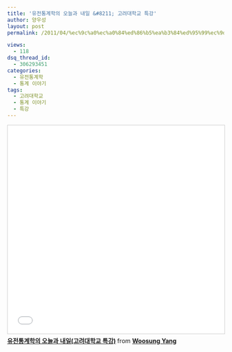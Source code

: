 ```yaml
---
title: '유전통계학의 오늘과 내일 &#8211; 고려대학교 특강'
author: 양우성
layout: post
permalink: /2011/04/%ec%9c%a0%ec%a0%84%ed%86%b5%ea%b3%84%ed%95%99%ec%9d%98-%ec%98%a4%eb%8a%98%ea%b3%bc-%eb%82%b4%ec%9d%bc-%ea%b3%a0%eb%a0%a4%eb%8c%80%ed%95%99%ea%b5%90-%ed%8a%b9%ea%b0%95/

views:
  - 118
dsq_thread_id:
  - 306293451
categories:
  - 유전통계학
  - 통계 이야기
tags:
  - 고려대학교
  - 통계 이야기
  - 특강
---
```


<iframe src="//www.slideshare.net/slideshow/embed_code/5092913" width="595" height="485" frameborder="0" marginwidth="0" marginheight="0" scrolling="no" style="border:1px solid #CCC; border-width:1px; margin-bottom:5px; max-width: 100%;" allowfullscreen> </iframe> <div style="margin-bottom:5px"> <strong> <a href="//www.slideshare.net/wyang72/ss-5092913" title="유전통계학의 오늘과 내일(고려대학교 특강)" target="_blank">유전통계학의 오늘과 내일(고려대학교 특강)</a> </strong> from <strong><a href="//www.slideshare.net/wyang72" target="_blank">Woosung Yang</a></strong> </div>